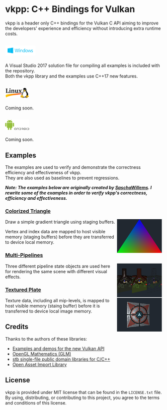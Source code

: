 # vkpp: C++ Bindings for Vulkan
vkpp is a header only C++ bindings for the Vulkan C API aiming to improve
the developers' experience and efficiency without introducing extra
runtime costs.

## <img src="./Images/WindowsLogo.png" alt="" height=33px>
A Visual Studio 2017 solution file for compiling all examples is included with the repository.<br/>
Both the vkpp library and the examples use C++17 new features.

## <img src="./Images/LinuxLogo.png" alt="" height=33px>
Coming soon.

## <img src="./Images/AndroidLogo.png" alt="" height=33px>
Coming soon.

## Examples
The examples are used to verify and demonstrate the correctness efficiency and effectiveness of vkpp.<br/>
They are also used as baselines to prevent regressions.<br/>

***Note: The examples below are originally created by [SaschaWillems](https://github.com/SaschaWillems/Vulkan). I rewrite some of the examples in order to verify vkpp's correctness, efficiency and effectiveness.***

### [Colorized Triangle](Sample/ColorizedTriangle/)
<img src="./Sample/ColorizedTriangle/ColorizedTriangle.png" height="108px" align="right">

Draw a simple gradient triangle using staging buffers.

Vertex and index data are mapped to host visible memory (staging buffers) before they are transferred to device local memory.

### [Multi-Pipelines](Sample/MultiPipelines/)
<img src="./Sample/MultiPipelines/MultiPipelines.png" height="108px" align="right">

Three different pipeline state objects are used here for rendering the same scene with different visual effects.

### [Textured Plate](Sample/TexturedPlate/)
<img src="./Sample/TexturedPlate/TexturedPlate.png" height="108px" align="right">

Texture data, including all mip-levels, is mapped to host visible memory (staing buffer) before it is transferred to device local image memory.

## Credits
Thanks to the authors of these libraries:
 - [Examples and demos for the new Vulkan API](https://github.com/SaschaWillems/Vulkan)
 - [OpenGL Mathematics (GLM)](https://github.com/g-truc/glm)
 - [stb single-file public domain libraries for C/C++](https://github.com/nothings/stb)
 - [Open Asset Import Library](https://github.com/assimp/assimp)

## License
vkpp is provided under MIT license that can be found in the ``LICENSE.txt``
file. By using, distributing, or contributing to this project,
you agree to the terms and conditions of this license.
